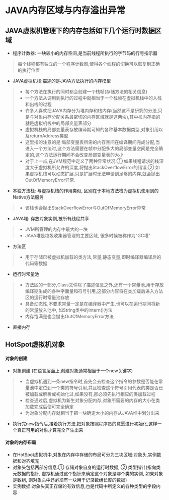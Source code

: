 # JAVA内存区域与内存溢出异常


## JAVA虚拟机管理下的内存包括如下几个运行时数据区域
- 程序计数器: 一块较小的内存空间,是当前线程所执行的字节码的行号指示器
> 每个线程都有独立的一个程序计数器,使得各个线程的切换可以恢复到正确的执行位置
- JAVA虚拟机栈:描述的是JAVA方法执行的内存模型
> - 每个方法在执行的同时都会创建一个栈帧(存储方法的相关信息)
> - 一个方法从调用到执行的过程中就相当于一个栈帧在虚拟机栈中的入栈和出栈的过程
> - 许多人喜欢把JAVA内存分为堆内存和栈内存(当然这不是研究的分法,只是与对象内存分配关系最密切的内存区域就是这两块),其中栈内存指的就是虚拟机栈中的局部变量表部分
> - 虚拟机栈的局部变量表存放编译期可知的各种基本数据类型,对象引用以及returnAddress类型
> - 这里指的注意的是:局部变量表所需的内存空间在编译期间完成分配,当进入一个方法时,这个方法需要在帧中分配多大的局部变量空间是完全确定的,这个方法运行期间不会改变局部变量表的大小
> - 对于上一点,在JVM规范中定义了两种异常状况:① 如果线程请求的栈深度大于虚拟机所允许的深度,将抛出StackOverflowError的错误;② 如果虚拟机栈可以动态扩展,只是扩展时无法申请到足够的内存,就会抛出OutOfMemoryError异常.
- 本独方法栈: 与虚拟机栈的作用类似, 区别在于本地方法栈为虚拟机使用到的Native方法服务
> - 该栈也会抛出StackOverflowError与OutOfMemoryError异常
- JAVA堆: 存放对象实例,被所有线程共享
> - JVM所管理的内存中最大的一块
> - JAVA堆是垃圾收集器管理的主要区域, 很多时候被称作为"GC堆"
- 方法区
> - 用于存储已被虚拟机加载的类方法,常量,静态变量,即时编译器编译后的代码等数据
- 运行时常量池
> - 方法区的一部分,Class文件除了描述信息之外,还有一个常量池,用于存放编译期生成的各种字面量和符号引用,这部分内容将在类加载后进入方法区的运行时常量池存放
> - 具备动态性,不要求常量一定是在编译器中产生,也可以在运行期间将新的常量放入池中, 如String类中的intern()方法
> - 内存饱满是也会抛出OutOfMemoryError方法
- 直接内存


## HotSpot虚拟机对象
#### 对象的创建
- 对象创建 (在语言层面上,创建对象通常相当于一个new关键字)
> - 当虚拟机遇到一条new指令时,首先会去检查这个指令的参数是否能在常量池中定位到一个类的符号引用,并且检查这个符号引用代表的类是否已被加载或解析或初始化过,如果没有,那必须先执行相应的类加载过程
> - 检查通过后,虚拟机为新生对象分配内存,对象所需要的内存的大小在类加载完成后便可完全确定
> - 为对象分配内存就相当于把一块确定大小的内存从JAVA堆中划分出来
- 执行完new指令后,接着执行<int>方法,把对象按照程序员的意愿进行初始化,这样一个真正可用的对象才算完全产生出来

#### 对象的内存布局
- 在HotSpot虚拟机中,对象在内存中存储的布局可分为三块区域:对象头,实例数据和对齐填充
- 对象头包括两部分信息:① 存储对象自身的运行时数据, ② 类型指针(指向类元数据的指针, 虚拟机通过这个指针来确定这个对象是哪个类的实例, 如果对象是数组, 则对象头中还必须有一块用于记录数组长度的数据)
- 实例数据:对象头真正存储的有效信息,也是代码中所定义的各种类型的字段内容
